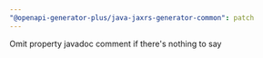 ```yaml
---
"@openapi-generator-plus/java-jaxrs-generator-common": patch
---
```


Omit property javadoc comment if there's nothing to say
